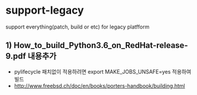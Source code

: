 # support-legacy
support everything(patch, build or etc) for legacy platfform


## 1) How_to_build_Python3.6_on_RedHat-release-9.pdf 내용추가
- pylifecycle 패치없이 적용하려면 export MAKE_JOBS_UNSAFE=yes  적용하여 빌드
- http://www.freebsd.ch/doc/en/books/porters-handbook/building.html
